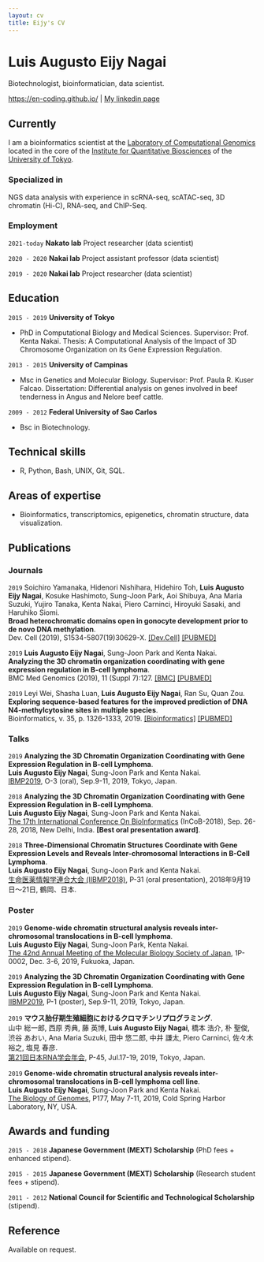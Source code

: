 ```yaml
---
layout: cv
title: Eijy's CV
---
```

# Luis Augusto Eijy Nagai
Biotechnologist, bioinformatician, data scientist.

<div id="webaddress">
<a href="https://en-coding.github.io/">https://en-coding.github.io/</a>
| <a href="https://www.linkedin.com/in/enagai/">My linkedin page</a>
</div>


## Currently

I am a bioinformatics scientist at the [Laboratory of Computational Genomics](http://nakatolab.iqb.u-tokyo.ac.jp/index-e.html) located in the core of the [Institute for Quantitative Biosciences](http://www.iam.u-tokyo.ac.jp/en/) of the [University of Tokyo](https://www.u-tokyo.ac.jp/en/).

### Specialized in

NGS data analysis with experience in scRNA-seq, scATAC-seq, 3D chromatin (Hi-C), RNA-seq, and ChIP-Seq.


### Employment

`2021-today`
__Nakato lab__ Project researcher (data scientist)

`2020 - 2020`
__Nakai lab__ Project assistant professor (data scientist)

`2019 - 2020`
__Nakai lab__ Project researcher (data scientist)


## Education

`2015 - 2019`
__University of Tokyo__
- PhD in Computational Biology and Medical Sciences. Supervisor: Prof. Kenta Nakai. Thesis: A Computational Analysis of the Impact of 3D Chromosome Organization on its Gene Expression Regulation.

`2013 - 2015`
__University of Campinas__
- Msc in Genetics and Molecular Biology. Supervisor: Prof. Paula R. Kuser Falcao. Dissertation: Differential analysis on genes involved in beef tenderness in Angus and Nelore beef cattle.


`2009 - 2012`
__Federal University of Sao Carlos__
- Bsc in Biotechnology.


## Technical skills
- R, Python, Bash, UNIX, Git, SQL.



## Areas of expertise
- Bioinformatics, transcriptomics, epigenetics, chromatin structure, data visualization.




## Publications


### Journals

`2019`
Soichiro Yamanaka, Hidenori Nishihara, Hidehiro Toh, **Luis Augusto Eijy Nagai**, Kosuke Hashimoto, Sung-Joon Park, Aoi Shibuya, Ana Maria Suzuki, Yujiro Tanaka, Kenta Nakai, Piero Carninci, Hiroyuki Sasaki, and Haruhiko Siomi.<br>
**Broad heterochromatic domains open in gonocyte development prior to de novo DNA methylation**.<br>
Dev. Cell (2019), S1534-5807(19)30629-X. [[Dev.Cell]](https://www.cell.com/developmental-cell/fulltext/S1534-5807(19)30629-X) [[PUBMED]](https://www.ncbi.nlm.nih.gov/pubmed/31474564)

`2019`
**Luis Augusto Eijy Nagai**, Sung-Joon Park and Kenta Nakai.<br>
**Analyzing the 3D chromatin organization coordinating with gene expression regulation in B-cell lymphoma**.<br> 
BMC Med Genomics (2019), 11 (Suppl 7):127. [[BMC]](https://bmcmedgenomics.biomedcentral.com/articles/10.1186/s12920-018-0437-8) [[PUBMED]](https://www.ncbi.nlm.nih.gov/pubmed/30894186)

`2019`
Leyi Wei, Shasha Luan, **Luis Augusto Eijy Nagai**, Ran Su, Quan Zou.<br>
**Exploring sequence-based features for the improved prediction of DNA N4-methylcytosine sites in multiple species**.<br> 
Bioinformatics, v. 35, p. 1326-1333, 2019. [[Bioinformatics]](https://academic.oup.com/bioinformatics/article/35/8/1326/5102871) [[PUBMED]](https://pubmed.ncbi.nlm.nih.gov/30239627/)


### Talks


`2019`
**Analyzing the 3D Chromatin Organization Coordinating with Gene Expression Regulation in B-cell Lymphoma**.<br>
**Luis Augusto Eijy Nagai**, Sung-Joon Park and Kenta Nakai.<br>
[IBMP2019](https://iibmp2019.tokyo/), O-3 (oral), Sep.9-11, 2019, Tokyo, Japan.

`2018`
**Analyzing the 3D Chromatin Organization Coordinating with Gene Expression Regulation in B-cell Lymphoma**.<br>
**Luis Augusto Eijy Nagai**, Sung-Joon Park and Kenta Nakai.<br>
[The 17th International Conference On BioInformatics](http://www.incob2018.org/) (InCoB-2018), Sep. 26-28, 2018, New Delhi, India. **[Best oral presentation award]**.

`2018`
**Three-Dimensional Chromatin Structures Coordinate with Gene Expression Levels and Reveals Inter-chromosomal Interactions in B-Cell Lymphoma**.<br>
**Luis Augusto Eijy Nagai**, Sung-Joon Park and Kenta Nakai.<br>
[生命医薬情報学連合大会 (IIBMP2018)](https://www.jsbi.org/iibmp2018/index.html), P-31 (oral presentation), 2018年9月19日～21日, 鶴岡、日本.


### Poster

`2019`
**Genome-wide chromatin structural analysis reveals inter-chromosomal translocations in B-cell lymphoma**.<br>
**Luis Augusto Eijy Nagai**, Sung-Joon Park, Kenta Nakai.<br>
[The 42nd Annual Meeting of the Molecular Biology Society of Japan](https://www2.aeplan.co.jp/mbsj2019/), 1P-0002, Dec. 3-6, 2019, Fukuoka, Japan.

`2019`
**Analyzing the 3D Chromatin Organization Coordinating with Gene Expression Regulation in B-cell Lymphoma**.<br>
**Luis Augusto Eijy Nagai**, Sung-Joon Park and Kenta Nakai.<br>
[IIBMP2019](https://iibmp2019.tokyo/), P-1 (poster), Sep.9-11, 2019, Tokyo, Japan.

`2019`
**マウス胎仔期生殖細胞におけるクロマチンリプログラミング**.<br>
山中 総一郎, 西原 秀典, 藤 英博, **Luis Augusto Eijy Nagai**, 橋本 浩介, 朴 聖俊, 渋谷 あおい, Ana Maria Suzuki, 田中 悠二郎, 中井 謙太, Piero Carninci, 佐々木 裕之, 塩見 春彦.<br>
[第21回日本RNA学会年会](https://www.rnaj.org/rna2019), P-45, Jul.17-19, 2019, Tokyo, Japan.

`2019`
**Genome-wide chromatin structural analysis reveals inter-chromosomal translocations in B-cell lymphoma cell line**.<br>
**Luis Augusto Eijy Nagai**, Sung-Joon Park and Kenta Nakai.<br>
[The Biology of Genomes](https://meetings.cshl.edu/meetings.aspx?meet=GENOME&year=19), P177, May 7-11, 2019, Cold Spring Harbor Laboratory, NY, USA.


## Awards and funding

`2015 - 2018`
**Japanese Government (MEXT) Scholarship** (PhD fees + enhanced stipend).

`2015 - 2015`
**Japanese Government (MEXT) Scholarship** (Research student fees + stipend).

`2011 - 2012`
**National Council for Scientific and Technological Scholarship** (stipend).



## Reference

Available on request.
